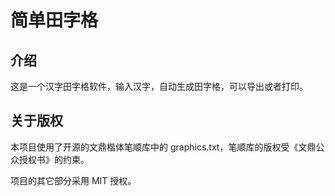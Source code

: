 # 简单田字格

## 介绍

这是一个汉字田字格软件，输入汉字，自动生成田字格，可以导出或者打印。

## 关于版权

本项目使用了开源的文鼎楷体笔顺库中的 graphics.txt，笔顺库的版权受《文鼎公众授权书》的约束。

项目的其它部分采用 MIT 授权。
